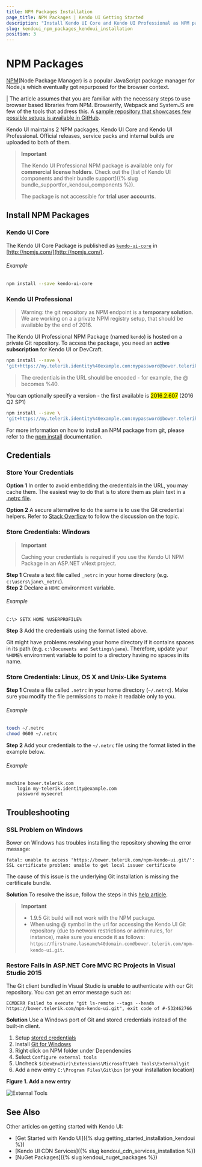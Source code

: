 ```yaml
---
title: NPM Packages Installation
page_title: NPM Packages | Kendo UI Getting Started
description: "Install Kendo UI Core and Kendo UI Professional as NPM packages"
slug: kendoui_npm_packages_kendoui_installation
position: 3
---
```


# NPM Packages

[NPM](http://npmjs.com/)(Node Package Manager) is a popular JavaScript package manager for Node.js which eventually got repurposed for the browser context.

| The article assumes that you are familiar with the necessary steps to use browser based libraries from NPM. Browserify, Webpack and SystemJS are few of the tools that address this. A [sample repository that showcases few possible setups is available in GitHub](https://github.com/telerik/kendo-ui-npm-example).

Kendo UI maintains 2 NPM packages, Kendo UI Core and Kendo UI Professional. Official releases, service packs and internal builds are uploaded to both of them.

> **Important**
>  
> The Kendo UI Professional NPM package is available only for **commercial license holders**. Check out the [list of Kendo UI components and their bundle support]({% slug bundle_supportfor_kendoui_components %}).
>
> The package is not accessible for **trial user accounts**.

## Install NPM Packages

### Kendo UI Core

The Kendo UI Core Package is published as [`kendo-ui-core`](https://www.npmjs.com/package/kendo-ui-core) in [http://npmjs.com/](http://npmjs.com/).

###### Example

```sh
npm install --save kendo-ui-core
```

### Kendo UI Professional

> Warning: the git repository as NPM endpoint is a **temporary solution**. We are working on a a private NPM registry setup, that should be available by the end of 2016.

The Kendo UI Professional NPM Package (named `kendo`) is hosted on a private Git repository. To access the package, you need an **active subscription** for Kendo UI or DevCraft.

```sh
npm install --save \
'git+https://my.telerik.identity%40example.com:mypassword@bower.telerik.com/npm-kendo-ui.git'
```
> The credentials in the URL should be encoded - for example, the @ becomes %40.

You can optionally specify a version - the first available is <mark>2016.2.607</mark> (2016 Q2 SP1)

```sh
npm install --save \
'git+https://my.telerik.identity%40example.com:mypassword@bower.telerik.com/npm-kendo-ui.git#2016.2.607'
```

For more information on how to install an NPM package from git, please refer to the [npm install](https://docs.npmjs.com/cli/install) documentation.

## Credentials

### Store Your Credentials

**Option 1** In order to avoid embedding the credentials in the URL, you may cache them. The easiest way to do that is to store them as plain text in a [.netrc file](http://www.mavetju.org/unix/netrc.php).

**Option 2** A secure alternative to do the same is to use the Git credential helpers. Refer to [Stack Overflow](http://stackoverflow.com/questions/5343068/is-there-a-way-to-skip-password-typing-when-using-https-github) to follow the discussion on the topic.

### Store Credentials: Windows

> **Important**  
>
> Caching your credentials is required if you use the Kendo UI NPM Package in an ASP.NET vNext project.

**Step 1** Create a text file called `_netrc` in your home directory (e.g. `c:\users\jane\_netrc`).  
**Step 2** Declare a `HOME` environment variable.

###### Example

```
C:\> SETX HOME %USERPROFILE%
```

**Step 3** Add the credentials using the format listed above.

Git might have problems resolving your home directory if it contains spaces in its path (e.g. `c:\Documents and Settings\jane`). Therefore, update your `%HOME%` environment variable to point to a directory having no spaces in its name.

### Store Credentials: Linux, OS X and Unix-Like Systems

**Step 1** Create a file called `.netrc` in your home directory (`~/.netrc`). Make sure you modify the file permissions to make it readable only to you.

###### Example

```sh
touch ~/.netrc
chmod 0600 ~/.netrc
```

**Step 2** Add your credentials to the `~/.netrc` file using the format listed in the example below.

###### Example

```
machine bower.telerik.com
    login my-telerik.identity@example.com
    password mysecret
```

## Troubleshooting

### SSL Problem on Windows

Bower on Windows has troubles installing the repository showing the error message:

```
fatal: unable to access 'https://bower.telerik.com/npm-kendo-ui.git/': SSL certificate problem: unable to get local issuer certificate
```

The cause of this issue is the underlying Git installation is missing the certificate bundle.

**Solution** To resolve the issue, follow the steps in this [help article](http://blogs.msdn.com/b/phkelley/archive/2014/01/20/adding-a-corporate-or-self-signed-certificate-authority-to-git-exe-s-store.aspx).

> **Important**  
> * 1.9.5 Git build will not work with the NPM package.
> * When using @ symbol in the url for accessing the Kendo UI Git repository (due to network restrictions or admin rules, for instance), make sure you encode it as follows: `https://firstname.lasname%40domain.com@bower.telerik.com/npm-kendo-ui.git`.

### Restore Fails in ASP.NET Core MVC RC Projects in Visual Studio 2015

The Git client bundled in Visual Studio is unable to authenticate with our Git repository. You can get an error message such as:

```
ECMDERR Failed to execute "git ls-remote --tags --heads https://bower.telerik.com/npm-kendo-ui.git", exit code of #-532462766
```

**Solution** Use a Windows port of Git and stored credentials instead of the built-in client.

1. Setup [stored credentials](#store-credentials-windows)
1. Install [Git for Windows](https://git-for-windows.github.io/)
1. Right click on NPM folder under Dependencies
1. Select `Configure external tools`
1. Uncheck `$(DevEnvDir)\Extensions\Microsoft\Web Tools\External\git`
1. Add a new entry `C:\Program Files\Git\bin` (or your installation location)

**Figure 1. Add a new entry**

![External Tools](/images/vs2015-external-tools.png)

## See Also

Other articles on getting started with Kendo UI:

* [Get Started with Kendo UI]({% slug getting_started_installation_kendoui %})
* [Kendo UI CDN Services]({% slug kendoui_cdn_services_installation %})
* [NuGet Packages]({% slug kendoui_nuget_packages %})
